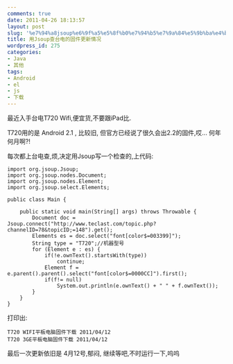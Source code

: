 ```yaml
---
comments: true
date: 2011-04-26 18:13:57
layout: post
slug: '%e7%94%a8jsoup%e6%9f%a5%e5%8f%b0%e7%94%b5%e7%9a%84%e5%9b%ba%e4%bb%b6%e6%9b%b4%e6%96%b0%e6%83%85%e5%86%b5'
title: 用Jsoup查台电的固件更新情况
wordpress_id: 275
categories:
- Java
- 其他
tags:
- Android
- el
- js
- 下载
---
```


最近入手台电T720 Wifi,便宜货,不要跟iPad比.

T720用的是 Android 2.1 , 比较旧, 但官方已经说了很久会出2.2的固件,哎... 何年何月啊?!

每次都上台电查,烦,决定用Jsoup写一个检查的,上代码:

    
    
    import org.jsoup.Jsoup;
    import org.jsoup.nodes.Document;
    import org.jsoup.nodes.Element;
    import org.jsoup.select.Elements;
    
    public class Main {
    
    	public static void main(String[] args) throws Throwable {
    		Document doc = Jsoup.connect("http://www.teclast.com/topic.php?channelID=78&topicID;=148").get();
    		Elements es = doc.select("font[color$=003399]");
    		String type = "T720";//机器型号
    		for (Element e : es) {
    			if(!e.ownText().startsWith(type))
    				continue;
    			Element f = e.parent().parent().select("font[color$=0000CC]").first();
    			if(f!= null)
    				System.out.println(e.ownText() + " " + f.ownText());
    		}
    	}
    }
    


打印出:

    
    
    T720 WIFI平板电脑固件下载 2011/04/12
    T720 3GE平板电脑固件下载 2011/04/12
    


最后一次更新依旧是 4月12号,郁闷, 继续等吧,不时运行一下,呜呜
